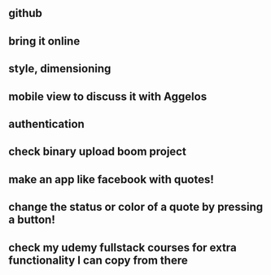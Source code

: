
## github
## bring it online
## style, dimensioning
## mobile view to discuss it with Aggelos

## authentication
## check binary upload boom project
## make an app like facebook with quotes!
## change the status or color of a quote by pressing a button!

## check my udemy fullstack courses for extra functionality I can copy from there